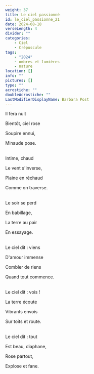 ```yaml
---
weight: 37
title: Le ciel passionné
id: le_ciel_passionne_21
date: 2024-08-18
verseLength: 4
divider: ""
categories:
    - Ciel
    - Crépuscule
tags:
    - "2024"
    - ombres et lumières
    - nature
location: []
info: ""
pictures: []
type: ""
acrostiche: ""
doubleAcrostiche: ""
LastModifierDisplayName: Barbara Post
---
```

Il fera nuit

Bientôt, ciel rose

Soupire ennui,

Minaude pose.

 \
Intime, chaud

Le vent s'inverse,

Plaine en réchaud

Comme on traverse.

 \
Le soir se perd

En babillage,

La terre au pair

En essayage.

 \
Le ciel dit : viens

D'amour immense

Combler de riens

Quand tout commence.

 \
Le ciel dit : vois !

La terre écoute

Vibrants envois

Sur toits et route.

 \
Le ciel dit : tout

Est beau, diaphane,

Rose partout,

Explose et fane.
